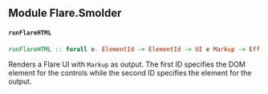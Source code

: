 ## Module Flare.Smolder

#### `runFlareHTML`

``` purescript
runFlareHTML :: forall e. ElementId -> ElementId -> UI e Markup -> Eff (dom :: DOM, channel :: CHANNEL | e) Unit
```

Renders a Flare UI with `Markup` as output. The first ID specifies
the DOM element for the controls while the second ID specifies the
element for the output.


